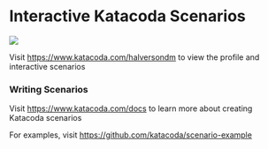# Interactive Katacoda Scenarios

[![](http://shields.katacoda.com/katacoda/halversondm/count.svg)](https://www.katacoda.com/halversondm "Get your profile on Katacoda.com")

Visit https://www.katacoda.com/halversondm to view the profile and interactive scenarios

### Writing Scenarios
Visit https://www.katacoda.com/docs to learn more about creating Katacoda scenarios

For examples, visit https://github.com/katacoda/scenario-example
